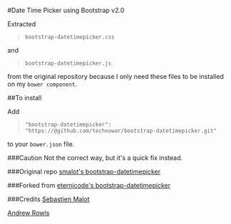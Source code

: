 #Date Time Picker using Bootstrap v2.0

Extracted

> `bootstrap-datetimepicker.css`

and

> `bootstrap-datetimepicker.js`

from the original repository because I only need these files to be
installed on my `bower component`.

##To install

Add

> `"bootstrap-datetimepicker": "https://@github.com/technowar/bootstrap-datetimepicker.git"`

to your `bower.json` file.

###Caution
Not the correct way, but it's a quick fix instead.

###Original repo
[smalot's bootstrap-datetimepicker](https://github.com/smalot/bootstrap-datetimepicker)

###Forked from
[eternicode's bootstrap-datetimepicker](https://github.com/eternicode/bootstrap-datepicker)

###Credits
[Sebastien Malot](https://github.com/smalot)

[Andrew Rowls](https://github.com/eternicode)
